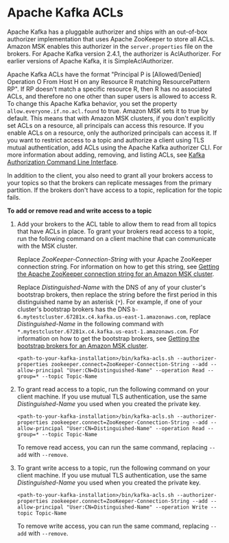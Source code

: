 # Apache Kafka ACLs<a name="msk-acls"></a>

Apache Kafka has a pluggable authorizer and ships with an out\-of\-box authorizer implementation that uses Apache ZooKeeper to store all ACLs\. Amazon MSK enables this authorizer in the `server.properties` file on the brokers\. For Apache Kafka version 2\.4\.1, the authorizer is AclAuthorizer\. For earlier versions of Apache Kafka, it is SimpleAclAuthorizer\.

Apache Kafka ACLs have the format "Principal P is \[Allowed/Denied\] Operation O From Host H on any Resource R matching ResourcePattern RP"\. If RP doesn't match a specific resource R, then R has no associated ACLs, and therefore no one other than super users is allowed to access R\. To change this Apache Kafka behavior, you set the property `allow.everyone.if.no.acl.found` to true\. Amazon MSK sets it to true by default\. This means that with Amazon MSK clusters, if you don't explicitly set ACLs on a resource, all principals can access this resource\. If you enable ACLs on a resource, only the authorized principals can access it\. If you want to restrict access to a topic and authorize a client using TLS mutual authentication, add ACLs using the Apache Kafka authorizer CLI\. For more information about adding, removing, and listing ACLs, see [Kafka Authorization Command Line Interface](https://cwiki.apache.org/confluence/display/KAFKA/Kafka+Authorization+Command+Line+Interface)\.

In addition to the client, you also need to grant all your brokers access to your topics so that the brokers can replicate messages from the primary partition\. If the brokers don't have access to a topic, replication for the topic fails\.

**To add or remove read and write access to a topic**

1. Add your brokers to the ACL table to allow them to read from all topics that have ACLs in place\. To grant your brokers read access to a topic, run the following command on a client machine that can communicate with the MSK cluster\. 

   Replace *ZooKeeper\-Connection\-String* with your Apache ZooKeeper connection string\. For information on how to get this string, see [Getting the Apache ZooKeeper connection string for an Amazon MSK cluster](msk-get-connection-string.md)\. 

   Replace *Distinguished\-Name* with the DNS of any of your cluster's bootstrap brokers, then replace the string before the first period in this distinguished name by an asterisk \(`*`\)\. For example, if one of your cluster's bootstrap brokers has the DNS `b-6.mytestcluster.67281x.c4.kafka.us-east-1.amazonaws.com`, replace *Distinguished\-Name* in the following command with `*.mytestcluster.67281x.c4.kafka.us-east-1.amazonaws.com`\. For information on how to get the bootstrap brokers, see [Getting the bootstrap brokers for an Amazon MSK cluster](msk-get-bootstrap-brokers.md)\.

   ```
   <path-to-your-kafka-installation>/bin/kafka-acls.sh --authorizer-properties zookeeper.connect=ZooKeeper-Connection-String --add --allow-principal "User:CN=Distinguished-Name" --operation Read --group=* --topic Topic-Name
   ```

1. To grant read access to a topic, run the following command on your client machine\. If you use mutual TLS authentication, use the same *Distinguished\-Name* you used when you created the private key\.

   ```
   <path-to-your-kafka-installation>/bin/kafka-acls.sh --authorizer-properties zookeeper.connect=ZooKeeper-Connection-String --add --allow-principal "User:CN=Distinguished-Name" --operation Read --group=* --topic Topic-Name
   ```

   To remove read access, you can run the same command, replacing `--add` with `--remove`\.

1. To grant write access to a topic, run the following command on your client machine\. If you use mutual TLS authentication, use the same *Distinguished\-Name* you used when you created the private key\.

   ```
   <path-to-your-kafka-installation>/bin/kafka-acls.sh --authorizer-properties zookeeper.connect=ZooKeeper-Connection-String --add --allow-principal "User:CN=Distinguished-Name" --operation Write --topic Topic-Name
   ```

   To remove write access, you can run the same command, replacing `--add` with `--remove`\.